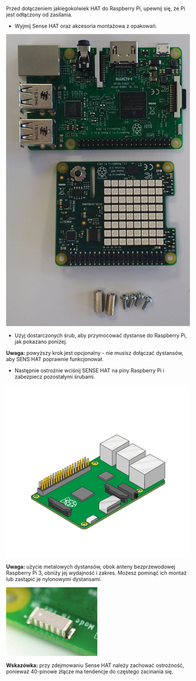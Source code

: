 Przed dołączeniem jakiegokolwiek HAT do Raspberry Pi, upewnij się, że Pi jest odłączony od zasilania.

+ Wyjmij Sense HAT oraz akcesoria montażowa z opakowań.

![Części Sense HAT](images/sensehat-parts.png)

+ Użyj dostarczonych śrub, aby przymocować dystanse do Raspberry Pi, jak pokazano poniżej.

**Uwaga:** powyższy krok jest opcjonalny - nie musisz dołączać dystansów, aby SENS HAT poprawnie funkcjonował.

+ Następnie ostrożnie wciśnij SENSE HAT na piny Raspberry Pi i zabezpiecz pozostałymi śrubami.

![Podłączanie Sense HAT](images/animated_sense_hat.gif)

**Uwaga:** użycie metalowych dystansów, obok anteny bezprzewodowej Raspberry Pi 3, obniży jej wydajność i zakres. Możesz pominąć ich montaż lub zastąpić je nylonowymi dystansami.

![Antena Wifi Raspberry Pi 3](images/pi3-wifi.png)

**Wskazówka:** przy zdejmowaniu Sense HAT należy zachować ostrożność, ponieważ 40-pinowe złącze ma tendencje do częstego zacinania się.
